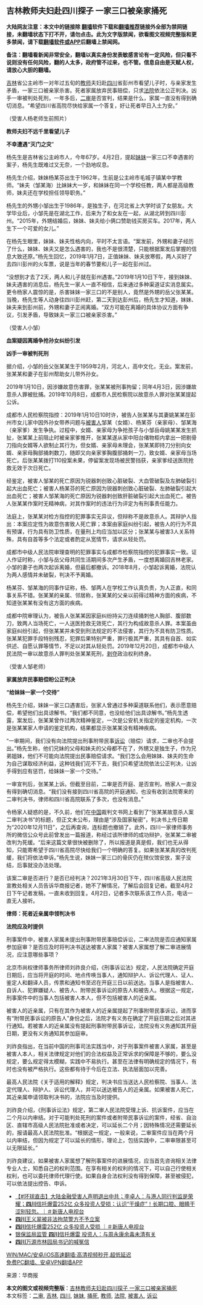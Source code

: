  <h2>吉林教师夫妇赴四川探子 一家三口被亲家捅死</h2> <p class="notice"><b>大陆网友注意：本文中的链接除 <a href="https://github.com/bannedbook/fanqiang" >翻墙</a>软件下载和<a href="https://github.com/killgcd/justmysocks/blob/master/README.md">翻墙推荐</a>链接外全部为禁网链接，未翻墙状态下打不开，请勿点击。此为文字版禁闻，欲看图文视频完整版和更多禁闻，请下载<a href="https://github.com/bannedbook/fanqiang">翻墙软件或APP</a>后翻墙上禁闻网。</p><p>备注：翻墙看新闻非常安全，翻墙以真实身份发表敏感言论有一定风险，但只看不说则没有任何风险，翻的人太多，政府管不过来，也不管。信息自由是天赋人权，请放心大胆的翻墙。</b></p>  <div class="entry"> <p><a href="https://www.bannedbook.org/bnews/tag/%e5%90%89%e6%9e%97/" class="st_tag internal_tag" rel="tag" title="标签 吉林 下的日志">吉林</a>省公主岭市一对年过五旬的<a href="https://www.bannedbook.org/bnews/tag/%e6%95%99%e5%b8%88/" class="st_tag internal_tag" rel="tag" title="标签 教师 下的日志">教师</a>夫妇赴<a href="https://www.bannedbook.org/bnews/tag/%e5%9b%9b%e5%b7%9d/" class="st_tag internal_tag" rel="tag" title="标签 四川 下的日志">四川</a>省彭州市看望儿子时，与亲家发生矛盾，一家三口被亲家杀害。死者家属放弃民事赔偿，只求<a href="https://www.bannedbook.org/bnews/tag/%e6%b3%95%e9%99%a2/" class="st_tag internal_tag" rel="tag" title="标签 法院 下的日志">法院</a>依法公正判决。凶手一审被判处死刑，一年多后，<a href="https://www.bannedbook.org/bnews/tag/%E4%BA%8C%E5%AE%A1/" class="st_tag internal_tag" rel="tag" title="标签 二审 下的日志">二审</a>是否宣判，结果是什么，家属一直没有得到确切消息。“希望四川省高院尽快给家属一个答复，好让死者早日入土为安。”</p> <p>（受害人杨老师生前照片）</p> <p><strong>教师夫妇不远千里看望儿子</strong></p> <p><strong>不幸遭遇“灭门之灾</strong>”</p> <p>杨先生是吉林省公主岭市人，今年67岁。4月2日，提起<a href="https://www.bannedbook.org/bnews/tag/%E5%A6%B9%E5%A6%B9/" class="st_tag internal_tag" rel="tag" title="标签 妹妹 下的日志">妹妹</a>一家三口不幸遇害的案子，杨先生既难过又无奈，一个劲地叹息。</p> <p>杨先生介绍，妹妹杨某芬出生于1962年，生前是公主岭市毛城子镇某中学教师。“妹夫（邹某海）比妹妹大一岁，和妹妹在同一个学校任教，两人都是高级教师，妹夫还在学校担任领导职务。”</p> <p>杨先生的外甥小邹出生于1986年，是独生子，在河北省上大学时谈了女朋友。大学毕业后，小邹先是在湖北工作，后来为了和女友在一起，从湖北转到四川彭州。“2015年，外甥结婚后，妹妹、妹夫给小俩口赞助钱买房买车。2017年，两人生下一个可爱的女儿。”</p> <p>在杨先生眼里，妹妹、妹夫性格内向，平时不太言语。“案发前，外甥和妻子经历了什么，妹妹、妹夫又是怎么遇害的，我也不是很清楚，只能根据案发后掌握的信息大致还原。”杨先生回忆，2019年1月7日，正值妹妹、妹夫放寒假，两人买好了去四川彭州的火车票，说是当年的春节要和儿子一起在彭州过。</p> <p>“没想到才去了2天，两人和儿子就在彭州遇害。”2019年1月10日下午，接到妹妹、妹夫遇害的消息后，杨先生一家人一直不相信，后来通过多种渠道证实消息属实。更令杨家人震惊的是，杀害妹妹一家三口的不是别人，竟然是外甥的岳父张某某。当晚，杨先生等人动身往四川彭州赶，第二天到达彭州后，杨先生才知道，妹妹、妹夫来到彭州前，外甥和妻子正闹离婚。“双方可能在离婚的具体协议方面有争议，引发矛盾，导致妹夫一家三口被亲家杀害。”</p>  <p>（受害人小邹）</p> <p><strong>血案疑因离婚争抢孙女纠纷引发</strong></p> <p><strong>凶手一审被判死刑</strong></p> <p>据介绍，小邹的岳父张某某生于1959年2月，河北人，高中文化，无业。案发前，张某某和妻子在彭州帮助女儿带外孙女。</p> <p>2019年1月10日，因涉嫌故意伤害罪，张某某被刑事拘留；同年4月3日，因涉嫌故意杀人罪被批捕。2019年10月8日，成都市人民检察院以故意杀人罪对张某某提起公诉。</p> <p>成都市人民检察院指控：2019年1月10日10时许，被告人张某某与其妻姚某某在彭州市女儿家中因外孙女带养问题与<a href="https://www.bannedbook.org/bnews/tag/%E8%A2%AB%E5%AE%B3%E4%BA%BA/" class="st_tag internal_tag" rel="tag" title="标签 被害人 下的日志">被害人</a>邹某（女婿）、杨某芬（亲家母）、邹某海（亲家爹）发生争执。过程中，女婿、亲家母为争抢孩子与小邹岳母姚某某发生抓扯，张某某上前阻止时被亲家爹推开，张某某遂从家中阳台偖物柜内拿出一把剔骨刀指向女婿等人欲制止其行为，但女婿、亲家母未理会，张某某即持刀分别向女婿、亲家母胸部捅刺数刀，随即又向亲家爹胸腹部捅刺一刀，致女婿、亲家母当场死亡。后张某某拨打110投案未果，停留案发现场被民警挡获，亲家爹经送医院抢救无效于次日死亡。</p> <p>经鉴定，被害人邹某的死亡原因为锐器刺创致心脏破裂、大血管破裂及左肺破裂引起大出血死亡；被害人杨某芬的死亡原因为锐器刺创致心脏破裂、左肺破裂引起大出血死亡；被害人邹某海的死亡原因为锐器刺创致肝脏破裂引起大出血死亡。被告人张某某作案时无精神病，对其作案时的违法行为评定为有刑事责任能力。</p> <p>法庭上，张某某对检方指控的犯罪事实无异议，但辩称不是故意杀人。其辩护人指出：本案应定性为故意伤害致人死亡罪；本案由家庭纠纷引起，被告人的行为不具有预谋，行为具有防卫性质，在量刑上均应当加以区分；张某某与被害3人关系特殊，具有自首等多个法定或者酌定从宽情节，请求从轻处罚。</p> <p>成都市中级人民法院审理查明的犯罪事实与成都市检察院指控的犯罪事实一致。证人作证时称，小邹与岳父母共同生活期间多次产生矛盾，一度想离婚回吉林老家。小邹的妻子也两次起诉离婚，但最后都撤诉。2018年8月，小邹起诉离婚，法院认为两人感情并未破裂，判决不予离婚。</p>  <p>杨某芬、邹某海的同事作证称，杨、邹两人在学校工作认真负责，为人正直，和同事关系不错。张某某的亲属、邻居称，张某某的父亲以前得过精神方面的疾病，不知道张某某有没有这方面的疾病。</p> <p>成都中院审理认为，被告人张某某因家庭纠纷持尖刀连续捅刺他人胸部、腹部数刀，致两人当场死亡，一人送医抢救无效死亡，其行为构成故意杀人罪。本案虽由家庭纠纷引起，但张某某并未受到刑法规定的不法侵害，其行为不具有防卫性质。张某某犯罪手段特别残忍，犯罪后果特别严重，罪行极其严重，其具有自首、如实供述、自愿认罪等情节，不足以对其从轻处罚。2019年12月20日，成都市中级人民法院一审以故意杀人罪判处张某某死刑，<span class='wp_keywordlink'><a href="https://www.bannedbook.org/forum2/topic21.html" title="《剥夺》 黄建民 著" target="_blank">剥夺</a></span>政治权利终身。</p> <p>（受害人邹老师）</p> <p><strong>家属放弃民事赔偿盼公正判决</strong></p> <p><strong>“给妹妹一家一个交待”</strong></p> <p>杨先生介绍，妹妹一家三口遇害后，张家人曾通过多种渠道联系他们，表示愿意赔偿，希望他们出具谅解书。“我们都不同意，也没给他们出具谅解书。”杨先生透露，案发后，张某某曾作过两次精神鉴定，一次是公安机关指定的鉴定机构，一次是张某某家人申请的鉴定机构，结果都显示张某某没有精神疾病。</p> <p>“一审期间，我们没有向法院提出刑事附带民事<a href="https://www.bannedbook.org/bnews/tag/%E8%AF%89%E8%AE%BC/" class="st_tag internal_tag" rel="tag" title="标签 诉讼 下的日志">诉讼</a>（赔偿）请求，二审也不会提出。”杨先生称，他们兄妹的父母和妹夫的父母都不在了，外甥又是独生子，作为兄弟姐妹，他们不可能向法院提出民事赔偿请求。“我们怎么会用妹妹、妹夫的生命为自己谋取经济利益，这种钱我们花不下去，我们只希望法院依法公正判决，让凶手得到应有惩罚，给妹妹一家一个交待。”</p> <p>一审宣判后，张某某上诉。但截至目前，二审是否开庭、是否宣判，杨家人一直没有得到确切消息。“我们没有接到四川省高院的开庭通知，也没有收到法院寄来的二审判决书，律师和四川省高院联系了多次，也没有消息。”</p> <p>令杨家人疑惑的是，不久前，他们在<span class='wp_keywordlink_affiliate'><a href="https://www.bannedbook.org/" title="中国" target="_blank">中国</a></span>裁判文书网上看到了“张某某故意杀人案二审判决书”的标题，但正文未公布，理由是“涉及国家秘密”，判决书上传日期为“2020年12月11日”，之后再查询，连标题也撤销了。此外，四川一家律师事务所的微信公众号此前曾发出一篇报道，称经过该所律师的成功辩护，张某某二审被改判为死缓。“后来这篇文章很快被删除了，所以报道是真是假，我们也无从得知，只能寄希望于四川省高院尽快给我们一个明确的答复。如果张某某真的改判死缓，我们将依法申诉。”杨先生说，妹妹一家三口的骨灰仍在殡仪馆安放，案子没结，后事就没办法处理。</p>  <p>该案二审是否进行？是否已经判决？2021年3月30日下午，四川省高级人民法院宣教处相关人员告诉华商报记者，她不了解情况，了解后会回复记者。截至4月2日下午记者发稿，一直未收到回复。4月2日，记者多次联系该工作人员，电话一直无人接听。</p> <p><strong>律师：死者近亲属申领判决书</strong></p> <p><strong>法院应及时提供</strong></p> <p>刑事案件中，被害人家属未提出刑事附带民事赔偿诉讼，二审法院是否应通知家属参加庭审？是否应及时将判决书送达被害人家属？被害人家属想了解二审进展情况，应注意哪些事项？</p> <p>北京市尚权律师事务所律师刘祚良介绍，《刑事诉讼法》规定，人民法院确定开庭日期后，应当将开庭的时间、地点传唤当事人，通知辩护人、诉讼代理人、证人、鉴定人和翻译人员，传票和通知书至迟在开庭三日以前送达。当事人是指被害人、自诉人、犯罪嫌疑人、被告人、附带民事诉讼的原告人和被告人。根据这一规定，刑事案件中的当事人包括被害人本人，但不包括被害人的近亲属。</p> <p>被害人的近亲属，只有在其作为被害人的近亲属提起了刑事附带民事诉讼，进而享有“附带民事诉讼的原告人”身份之后，法院才有义务在确定了开庭日期之后对其进行通知。若被害人的近亲属没有提起刑事附带民事诉讼，法院没有义务通知其开庭日期，更没有义务通知其参加庭审。</p> <p>刘祚良指出，在当前中国的刑事司法实践当中，对于刑事案件被害人家属，甚至是被害人本人，相关法律规定对他们的合法权益及正常诉求的保障是不够的，要么没规定，要么规定得太模糊，实践中不易执行。甚至在法律有明确规定的情况下，有时也没有被严格执行。这些都有待于今后在立法、执法层面加以完善。</p> <p>最高人民法院《关于适用的解释》规定，判决书应当送达人民检察院、当事人、法定代理人、辩护人、诉讼代理人，并可以送达被告人的近亲属。如果被害人死亡，其近亲属申请领取判决书的，法院应当及时提供。</p> <p>刘祚良介绍，《刑事诉讼法》规定，第二审人民法院受理上诉、抗诉案件，应当在二个月以内审结。对于可能判处死刑的案件或者附带民事诉讼的案件，经省、自治区、直辖市高级人民法院批准或者决定，可以延长二个月；因特殊情况还需要延长的，报请最高人民法院批准。“根据这一规定，一般来说，二审案件应当在两个月以内审结，但因为规定了可以延长的情形，理论上，包括实践中，二审审限甚至可以无限延长。”</p>  <p>刘祚良建议，如果被害人家属想了解刑事案件的进展情况，应当首先咨询相关法律专业人士，知悉自己的权利范围。在享有相关的权利的情况下，可以自己行使相关权利，也可以委托律师代理行使。如果自身合法权利没有得到保障，甚至被侵犯，可以依法提出控告、申诉。</p> <ul class='op-related-articles' title='相关阅读'> <li><a href='https://www.bannedbook.org/bnews/bannedvideo/20210402/1518266.html' target='_blank'>【#环球直击】大陆金融受害人声明退出中共；李卓人：与港人同行判监是荣耀；<b>四川</b>信托爆雷252亿 众多投资人受损；认识“干燥症”！长期口腔、眼睛干涩别轻忽。｜＃新唐人电视台</a></li> <li><a href='https://www.bannedbook.org/bnews/baitai/20210402/1518241.html' target='_blank'><b>四川</b>王义翠被非法拘禁警方不予立案</a></li> <li><a href='https://www.bannedbook.org/bnews/bannedvideo/20210402/1518196.html' target='_blank'><b>四川</b>信托爆雷252亿  众多投资人受损 ｜＃新唐人电视台</a></li> <li><a href='https://www.bannedbook.org/bnews/finance/20210401/1517280.html' target='_blank'>银保监局监管 <b>四川</b>信托爆雷 投资人：与周永康余毒未清有关</a></li> <li><a href='https://www.bannedbook.org/bnews/renquan/20210401/1517275.html' target='_blank'><b>四川</b>万源市林园局书记的喊冤信</a></li> </ul> <p class="texttj"> <a href="https://github.com/bannedbook/fanqiang/wiki/V2ray%E6%9C%BA%E5%9C%BA" target="_blank">WIN/MAC/安卓/iOS高速翻墙:高清视频秒开,超低延迟</a><br/> <a href="https://github.com/bannedbook/fanqiang/wiki/%E7%A6%81%E9%97%BB%E7%BD%91%E5%AE%89%E5%8D%93%E7%BF%BB%E5%A2%99%E6%96%B0%E9%97%BBAPP" target="_blank">免费PC翻墙、安卓VPN翻墙APP</a></p><p> 来源：华商报 </p><a name='sharetosocial'></a>       <div><b>本文的图文或视频完整版</b>：<a href='https://www.bannedbook.org/bnews/lifebaike/20210405/1520059.html'>吉林教师夫妇赴四川探子 一家三口被亲家捅死</a></div>  </div><!--END ENTRY--> <div class="postfooter"> <div>本文标签：<a href="https://www.bannedbook.org/bnews/tag/%E4%BA%8C%E5%AE%A1/" rel="tag">二审</a>, <a href="https://www.bannedbook.org/bnews/tag/%e5%90%89%e6%9e%97/" rel="tag">吉林</a>, <a href="https://www.bannedbook.org/bnews/tag/%e5%9b%9b%e5%b7%9d/" rel="tag">四川</a>, <a href="https://www.bannedbook.org/bnews/tag/%E5%A6%B9%E5%A6%B9/" rel="tag">妹妹</a>, <a href="https://www.bannedbook.org/bnews/tag/%E6%8D%85%E6%AD%BB/" rel="tag">捅死</a>, <a href="https://www.bannedbook.org/bnews/tag/%e6%95%99%e5%b8%88/" rel="tag">教师</a>, <a href="https://www.bannedbook.org/bnews/tag/%e6%b3%95%e9%99%a2/" rel="tag">法院</a>, <a href="https://www.bannedbook.org/bnews/tag/%E8%A2%AB%E5%AE%B3%E4%BA%BA/" rel="tag">被害人</a>, <a href="https://www.bannedbook.org/bnews/tag/%E8%AF%89%E8%AE%BC/" rel="tag">诉讼</a></div>  </div><!--END POSTFOOTER--> 